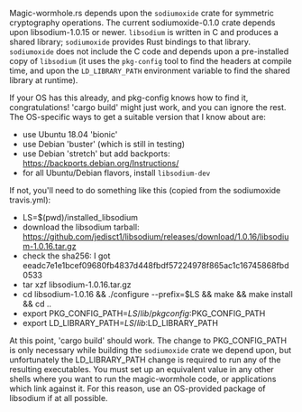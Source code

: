 Magic-wormhole.rs depends upon the `sodiumoxide` crate for symmetric
cryptography operations. The current sodiumoxide-0.1.0 crate depends upon
libsodium-1.0.15 or newer. `libsodium` is written in C and produces a shared
library; `sodiumoxide` provides Rust bindings to that library. `sodiumoxide`
does not include the C code and depends upon a pre-installed copy of
`libsodium` (it uses the `pkg-config` tool to find the headers at compile
time, and upon the `LD_LIBRARY_PATH` environment variable to find the shared
library at runtime).

If your OS has this already, and pkg-config knows how to find it,
congratulations! 'cargo build' might just work, and you can ignore the rest.
The OS-specific ways to get a suitable version that I know about are:

* use Ubuntu 18.04 'bionic'
* use Debian 'buster' (which is still in testing)
* use Debian 'stretch' but add backports:
  https://backports.debian.org/Instructions/
* for all Ubuntu/Debian flavors, install `libsodium-dev`

If not, you'll need to do something like this (copied from the sodiumoxide
travis.yml):

* LS=$(pwd)/installed_libsodium
* download the libsodium tarball: https://github.com/jedisct1/libsodium/releases/download/1.0.16/libsodium-1.0.16.tar.gz
* check the sha256: I got eeadc7e1e1bcef09680fb4837d448fbdf57224978f865ac1c16745868fbd0533
* tar xzf libsodium-1.0.16.tar.gz
* cd libsodium-1.0.16 && ./configure --prefix=$LS && make && make install && cd ..
* export PKG_CONFIG_PATH=$LS/lib/pkgconfig:$PKG_CONFIG_PATH
* export LD_LIBRARY_PATH=$LS/lib:$LD_LIBRARY_PATH

At this point, 'cargo build' should work. The change to PKG_CONFIG_PATH is
only necessary while building the `sodiumoxide` crate we depend upon, but
unfortunately the LD_LIBRARY_PATH change is required to run any of the
resulting executables. You must set up an equivalent value in any other
shells where you want to run the magic-wormhole code, or applications which
link against it. For this reason, use an OS-provided package of libsodium if
at all possible.
